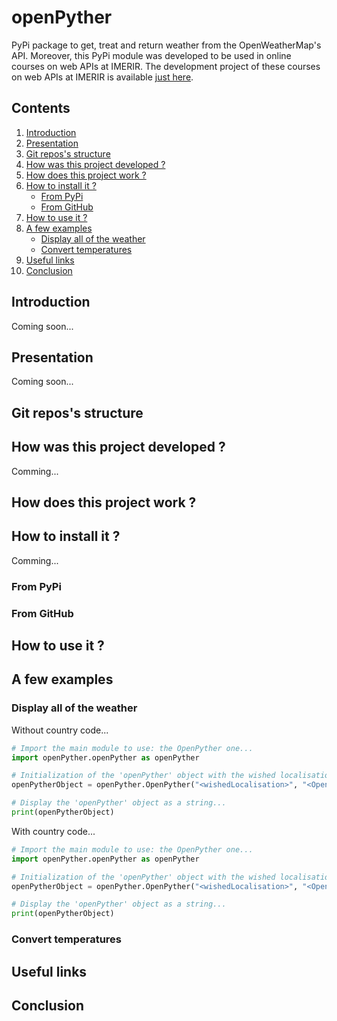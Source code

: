 # openPyther

PyPi package to get, treat and return weather from the OpenWeatherMap's API. Moreover, this PyPi module was developed to be used in online courses on web APIs at IMERIR. The development project of these courses on web APIs at IMERIR is available [just here](https://drive.google.com/drive/folders/1Nh4dJBdg9SIK2r5x4EAXutfiqcqyoLm8).

## Contents

1. [Introduction](#introduction)
2. [Presentation](#presentation)
3. [Git repos's structure](#repos_s_structure)
4. [How was this project developed ?](#how_was_this_project_developed)
5. [How does this project work ?](#how_does_this_project_work)
6. [How to install it ?](#how_to_install_it)
    * [From PyPi](#from_pypi)
    * [From GitHub](#from_github)
7. [How to use it ?](#how_to_use_it)
8. [A few examples](#a_few_examples)
    * [Display all of the weather](#display_all_of_the_weather)
    * [Convert temperatures](#convert_temperatures)
10. [Useful links](#useful_links)
11. [Conclusion](#conclusion)

<a name="introduction"></a>
## Introduction

Coming soon...

<a name="presentation"></a>
## Presentation

Coming soon...

<a name="repos_s_structure"></a>
## Git repos's structure

<a name="how_was_this_project_developed"></a>
## How was this project developed ?

Comming...

<a name="how_does_this_project_work"></a>
## How does this project work ?

<a name="how_to_install_it"></a>
## How to install it ?

Comming...

<a name="from_pypi"></a>
### From PyPi

<a name="from_github"></a>
### From GitHub

<a name="how_to_use_it"></a>
## How to use it ?

<a name="a_few_examples"></a>
## A few examples

<a name="display_all_of_the_weather"></a>
### Display all of the weather

Without country code...
```python
# Import the main module to use: the OpenPyther one...
import openPyther.openPyther as openPyther

# Initialization of the 'openPyther' object with the wished localisation and the OpenWeather API key as parameters of the constructor...
openPytherObject = openPyther.OpenPyther("<wishedLocalisation>", "<OpenWeather API Key>")

# Display the 'openPyther' object as a string...
print(openPytherObject)
```

With country code...
```python
# Import the main module to use: the OpenPyther one...
import openPyther.openPyther as openPyther

# Initialization of the 'openPyther' object with the wished localisation, the OpenWeather API key and the wished country code as parameters of the constructor...
openPytherObject = openPyther.OpenPyther("<wishedLocalisation>", "<OpenWeather API Key>", "<wishedCountryCode>")

# Display the 'openPyther' object as a string...
print(openPytherObject)
```

<a name="convert_temperatures"></a>
### Convert temperatures

<a name="useful_links"></a>
## Useful links

<a name="conclusion"></a>
## Conclusion
